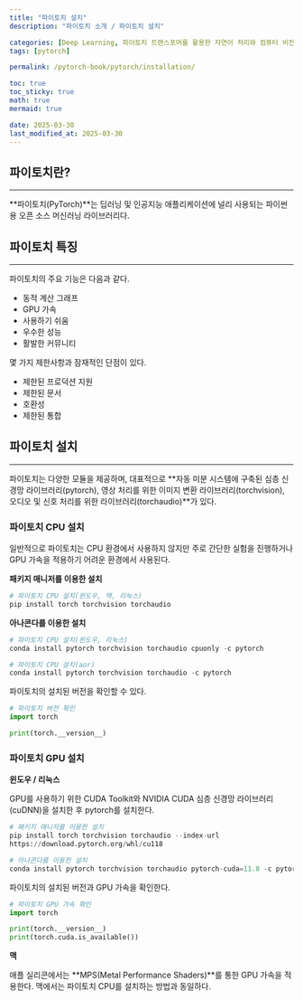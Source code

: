 ```yaml
---
title: "파이토치 설치"
description: "파이토치 소개 / 파이토치 설치"

categories: [Deep Learning, 파이토치 트랜스포머를 활용한 자연어 처리와 컴퓨터 비전 심층학습]
tags: [pytorch]

permalink: /pytorch-book/pytorch/installation/

toc: true
toc_sticky: true
math: true
mermaid: true

date: 2025-03-30
last_modified_at: 2025-03-30
---
```


## 파이토치란?
---------

**파이토치(PyTorch)**는 딥러닝 및 인공지능 애플리케이션에 널리 사용되는 파이썬용 오픈 소스 머신러닝 라이브러리다.

## 파이토치 특징
---------

파이토치의 주요 기능은 다음과 같다.

- 동적 계산 그래프
- GPU 가속
- 사용하기 쉬움
- 우수한 성능
- 활발한 커뮤니티

몇 가지 제한사항과 잠재적인 단점이 있다.
- 제한된 프로덕션 지원
- 제한된 문서
- 호환성
- 제한된 통합

## 파이토치 설치
---------

파이토치는 다양한 모듈을 제공하며, 대표적으로 **자동 미분 시스템에 구축된 심층 신경망 라이브러리(pytorch), 영상 처리를 위한 이미지 변환 라이브러리(torchvision), 오디오 및 신호 처리를 위한 라이브러리(torchaudio)**가 있다.

### 파이토치 CPU 설치

일반적으로 파이토치는 CPU 환경에서 사용하지 않지만 주로 간단한 실험을 진행하거나 GPU 가속을 적용하기 어려운 환경에서 사용된다.

**패키지 매니저를 이용한 설치**<br>

```python
# 파이토치 CPU 설치(윈도우, 맥, 리눅스)
pip install torch torchvision torchaudio
```

**아나콘다를 이용한 설치**<br>

```python
# 파이토치 CPU 설치(윈도우, 리눅스)
conda install pytorch torchvision torchaudio cpuonly -c pytorch

# 파이토치 CPU 설치(aor)
conda install pytorch torchvision torchaudio -c pytorch
```

파이토치의 설치된 버전을 확인할 수 있다.

```python 
# 파이토치 버전 확인
import torch

print(torch.__version__)
```

### 파이토치 GPU 설치

**윈도우 / 리눅스**<br>

GPU를 사용하기 위한 CUDA Toolkit와 NVIDIA CUDA 심층 신경망 라이브러리(cuDNN)을 설치한 후 pytorch를 설치한다.

```python
# 패키지 매니저를 이용한 설치
pip install torch torchvision torchaudio --index-url
https://download.pytorch.org/whl/cu118
```

```python
# 아나콘다를 이용한 설치
conda install pytorch torchvision torchaudio pytorch-cuda=11.8 -c pytorch -c nvidia
```

파이토치의 설치된 버전과 GPU 가속을 확인한다.

```python
# 파이토치 GPU 가속 확인
import torch

print(torch.__version__)
print(torch.cuda.is_available())
```

**맥**<br>

애플 실리콘에서는 **MPS(Metal Performance Shaders)**를 통한 GPU 가속을 적용한다. 맥에서는 파이토치 CPU를 설치하는 방법과 동일하다.


